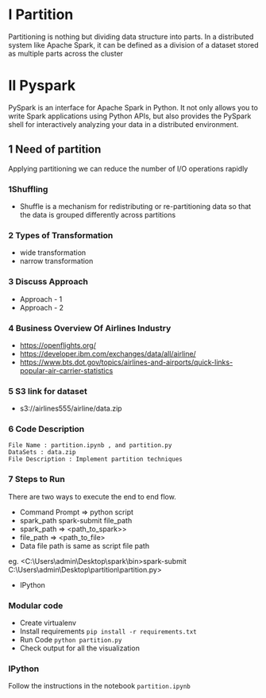 
# I Partition  
Partitioning is nothing but dividing data structure into parts. In a distributed system like Apache Spark, it can be defined as a division of a dataset stored as multiple parts across the cluster  

    
# II Pyspark  
PySpark is an interface for Apache Spark in Python. It not only allows you to write Spark applications using Python APIs, but also provides the PySpark shell for interactively analyzing your data in a distributed environment.  

## 1 Need of partition  

Applying partitioning we can reduce the number of I/O operations rapidly  
### 1Shuffling  
- Shuffle is a mechanism for redistributing or re-partitioning data so that the data is grouped differently across partitions  
 
### 2 Types of Transformation  

- wide transformation  
- narrow transformation  


### 3 Discuss Approach  

- Approach - 1  
- Approach - 2  



### 4 Business Overview Of Airlines Industry  

- https://openflights.org/  
- https://developer.ibm.com/exchanges/data/all/airline/  
- https://www.bts.dot.gov/topics/airlines-and-airports/quick-links-popular-air-carrier-statistics  

### 5 S3 link for dataset  

- s3://airlines555/airline/data.zip  
 
### 6 Code Description   
    File Name : partition.ipynb , and partition.py   
    DataSets : data.zip  
    File Description : Implement partition techniques  

    
### 7  Steps to Run  
There are two ways to execute the end to end flow.  
- Command Prompt => python script  
- spark_path spark-submit file_path  
- spark_path => <path_to_spark>>  
- file_path => <path_to_file>  
- Data file path is same as script file path  
 
eg. <C:\Users\admin\Desktop\spark\bin>spark-submit C:\Users\admin\Desktop\partition\partition.py>  


- IPython  

### Modular code  
- Create virtualenv  
- Install requirements `pip install -r requirements.txt`  
- Run Code `python partition.py`  
- Check output for all the visualization  
### IPython  
Follow the instructions in the notebook `partition.ipynb`  
